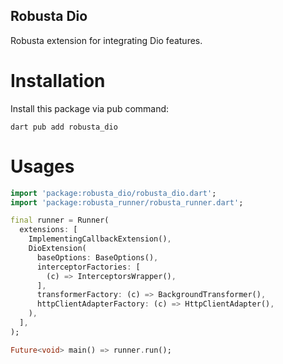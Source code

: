 Robusta Dio
-----------

Robusta extension for integrating Dio features.


Installation
============

Install this package via pub command:

```
dart pub add robusta_dio
```

Usages
======

```dart
import 'package:robusta_dio/robusta_dio.dart';
import 'package:robusta_runner/robusta_runner.dart';

final runner = Runner(
  extensions: [
    ImplementingCallbackExtension(),
    DioExtension(
      baseOptions: BaseOptions(),
      interceptorFactories: [
        (c) => InterceptorsWrapper(),
      ],
      transformerFactory: (c) => BackgroundTransformer(),
      httpClientAdapterFactory: (c) => HttpClientAdapter(),
    ),
  ],
);

Future<void> main() => runner.run();
```

